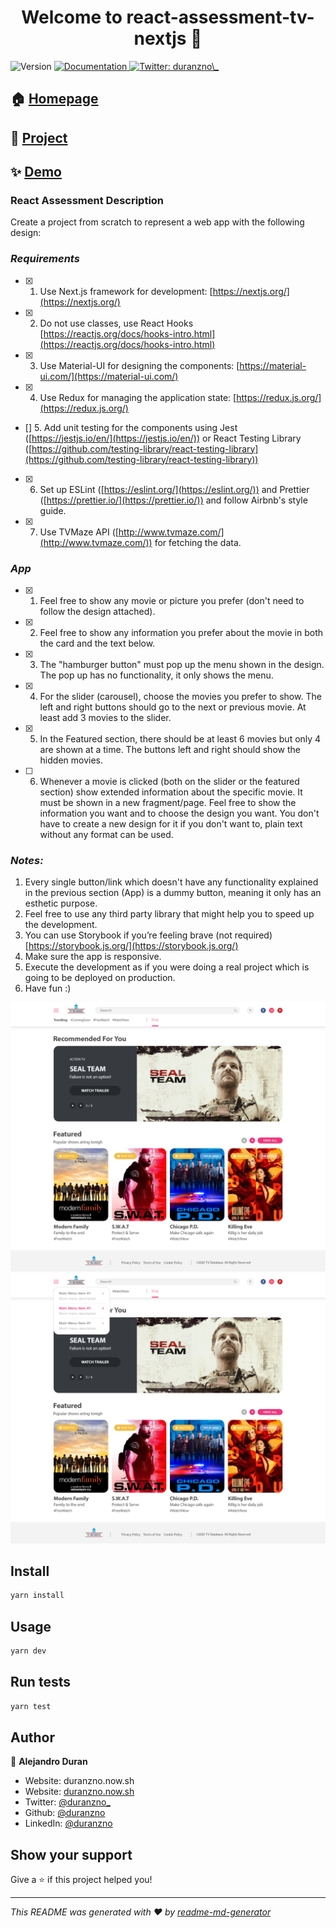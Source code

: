 <h1 align="center">Welcome to react-assessment-tv-nextjs 👋</h1>
<p>
  <img alt="Version" src="https://img.shields.io/badge/version-0.1.0-blue.svg?cacheSeconds=2592000" />
  <a href="www.google.com" target="_blank">
    <img alt="Documentation" src="https://img.shields.io/badge/documentation-yes-brightgreen.svg" />
  </a>
  <a href="https://twitter.com/duranzno\_" target="_blank">
    <img alt="Twitter: duranzno\_" src="https://img.shields.io/twitter/follow/duranzno_.svg?style=social" />
  </a>
</p>

## 🏠 [Homepage](https://github.com/Duranzno/react-assessment-tv-nextjs)

## 🚧 [Project](https://github.com/Duranzno/react-assessment-tv-nextjs/projects/1?fullscreen=true)

## ✨ [Demo](https://duranzno.github.io/react-assessment-tv-nextjs/)

### React Assessment Description

Create a project from scratch to represent a web app with the following design:

### _Requirements_

- [x] 1. Use Next.js framework for development: [https://nextjs.org/](https://nextjs.org/)

- [x] 2. Do not use classes, use React Hooks [https://reactjs.org/docs/hooks-intro.html](https://reactjs.org/docs/hooks-intro.html)
- [x] 3. Use Material-UI for designing the components: [https://material-ui.com/](https://material-ui.com/)
- [x] 4. Use Redux for managing the application state: [https://redux.js.org/](https://redux.js.org/)
- [] 5. Add unit testing for the components using Jest ([https://jestjs.io/en/](https://jestjs.io/en/)) or React Testing Library ([https://github.com/testing-library/react-testing-library](https://github.com/testing-library/react-testing-library))
- [x] 6. Set up ESLint ([https://eslint.org/](https://eslint.org/)) and Prettier ([https://prettier.io/](https://prettier.io/)) and follow Airbnb's style guide.
- [x] 7. Use TVMaze API ([http://www.tvmaze.com/](http://www.tvmaze.com/)) for fetching the data.

### _App_

- [x] 1. Feel free to show any movie or picture you prefer (don't need to follow the design attached).
- [x] 2. Feel free to show any information you prefer about the movie in both the card and the text below.
- [x] 3. The "hamburger button" must pop up the menu shown in the design. The pop up has no functionality, it only shows the menu.
- [x] 4. For the slider (carousel), choose the movies you prefer to show. The left and right buttons should go to the next or previous movie. At least add 3 movies to the slider.
- [x] 5. In the Featured section, there should be at least 6 movies but only 4 are shown at a time. The buttons left and right should show the hidden movies.
- [ ] 6. Whenever a movie is clicked (both on the slider or the featured section) show extended information about the specific movie. It must be shown in a new fragment/page. Feel free to show the information you want and to choose the design you want. You don't have to create a new design for it if you don't want to, plain text without any format can be used.

### _Notes:_

1. Every single button/link which doesn't have any functionality explained in the previous section (App) is a dummy button, meaning it only has an esthetic purpose.
2. Feel free to use any third party library that might help you to speed up the development.
3. You can use Storybook if you’re feeling brave (not required) [https://storybook.js.org/](https://storybook.js.org/)
4. Make sure the app is responsive.
5. Execute the development as if you were doing a real project which is going to be deployed on production.
6. Have fun :)

![](./.github/home.png)
![](./.github/home-with-menu-open.png)

## Install

```sh
yarn install
```

## Usage

```sh
yarn dev
```

## Run tests

```sh
yarn test
```

## Author

👤 **Alejandro Duran**

- Website: duranzno.now.sh
- Website: [duranzno.now.sh](https://duranzno.now.sh)
- Twitter: [@duranzno\_](https://twitter.com/duranzno_)
- Github: [@duranzno](https://github.com/duranzno)
- LinkedIn: [@duranzno](https://linkedin.com/in/duranzno)

## Show your support

Give a ⭐️ if this project helped you!

---

_This README was generated with ❤️ by [readme-md-generator](https://github.com/kefranabg/readme-md-generator)_
